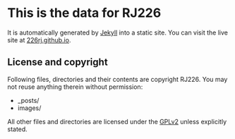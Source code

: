 # This is the data for RJ226

It is automatically generated by [Jekyll](http://github.com/mojombo/jekyll) into a static site. You can visit the live site at [226rj.github.io](https://226rj.github.io).

## License and copyright

Following files, directories and their contents are copyright RJ226. You may not reuse anything therein without permission:

* _posts/
* images/

All other files and directories are licensed under the [GPLv2](http://www.gnu.org/licenses/gpl-2.0.html) unless explicitly stated.
